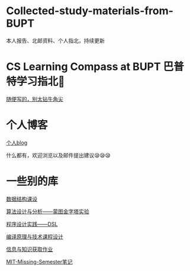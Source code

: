 # Collected-study-materials-from-BUPT
本人报告、北邮资料、个人指北，持续更新

# CS Learning Compass at BUPT 巴普特学习指北🧭
[随便写的，别太钻牛角尖](https://william-seven.github.io/2025/01/23/CS-Learning-Compass-at-BUPT-%E5%B7%B4%E6%99%AE%E7%89%B9%E5%AD%A6%E4%B9%A0%E6%8C%87%E5%8C%97/)

# 个人博客
[个人blog](https://william-seven.github.io/)

什么都有，欢迎浏览以及邮件提出建议😪😪😪

# 一些别的库
[数据结构课设](https://github.com/William-Seven/StudentTravelSystem)

[算法设计与分析——蒙图金字塔实验](https://github.com/liang-weixi/Diamond_Pyramid)

[程序设计实践——DSL](https://github.com/William-Seven/DSL)

[编译原理与技术课程设计](https://github.com/William-Seven/BUPT-PASCC-)

[信息与知识获取作业](https://github.com/William-Seven/Information-Search-Engine)

[MIT-Missing-Semester笔记](https://github.com/William-Seven/MIT-Missing-Semester)